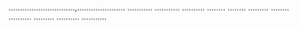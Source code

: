 .............................,.....................
...........
...........
..........
........
........
.........
........
..........
.........
..........
...........
